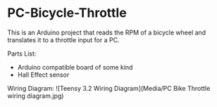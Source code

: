 # PC-Bicycle-Throttle
This is an Arduino project that reads the RPM of a bicycle wheel and translates it to a throttle input for a PC.

Parts List:
  - Arduino compatible board of some kind
  - Hall Effect sensor

  Wiring Diagram:
  ![Teensy 3.2 Wiring Diagram](Media/PC Bike Throttle wiring diagram.jpg)
